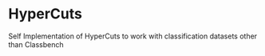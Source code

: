 # HyperCuts
Self Implementation of HyperCuts to work with classification datasets other than Classbench
